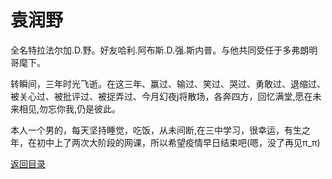 # 袁润野

全名特拉法尔加.D.野。好友哈利.阿布斯.D.强.斯内普。与他共同受任于多弗朗明哥麾下。

转瞬间，三年时光飞逝。在这三年、赢过、输过、笑过、哭过、勇敢过、退缩过、被关心过、被批评过、被捉弄过、今月幻夜j将散场，各奔四方，回忆满堂,愿在未来相见,勿忘你我,仍是彼此。

本人一个男的，每天坚持睡觉，吃饭，从未间断,在三中学习，很幸运，有生之年，在初中上了两次大阶段的网课，所以希望疫情早日结束吧(嗯，没了再见π_π)

[返回目录](/index.html)
